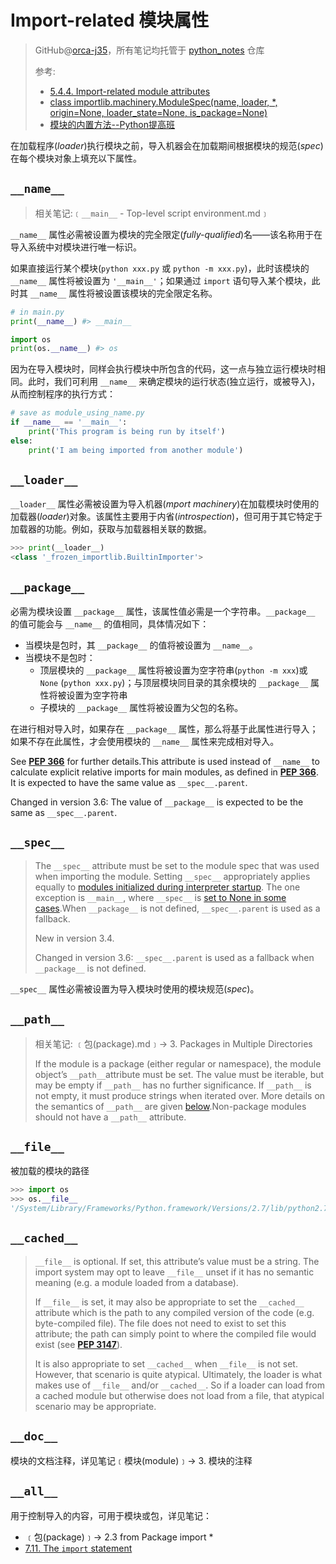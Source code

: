 # Import-related 模块属性
> GitHub@[orca-j35](https://github.com/orca-j35)，所有笔记均托管于 [python_notes](https://github.com/orca-j35/python_notes) 仓库
>
> 参考:
>
> - [5.4.4. Import-related module attributes](https://docs.python.org/3.7/reference/import.html?highlight=__package__#import-related-module-attributes)
> - [class importlib.machinery.ModuleSpec(name, loader, *, origin=None, loader_state=None, is_package=None)](https://docs.python.org/3.7/library/importlib.html#importlib.machinery.ModuleSpec)
> - [模块的内置方法--Python提高班](https://segmentfault.com/a/1190000000494023)
>

在加载程序(*loader*)执行模块之前，导入机器会在加载期间根据模块的规范(*spec*)在每个模块对象上填充以下属性。

## `__name__`

> 相关笔记:﹝`__main__` - Top-level script environment.md﹞

`__name__` 属性必需被设置为模块的完全限定(*fully-qualified*)名——该名称用于在导入系统中对模块进行唯一标识。

如果直接运行某个模块(`python xxx.py` 或 `python -m xxx.py`)，此时该模块的 `__name__` 属性将被设置为 `'__main__'`；如果通过 `import` 语句导入某个模块，此时其 `__name__` 属性将被设置该模块的完全限定名称。

```python
# in main.py
print(__name__) #> __main__

import os
print(os.__name__) #> os
```

因为在导入模块时，同样会执行模块中所包含的代码，这一点与独立运行模块时相同。此时，我们可利用 `__name__` 来确定模块的运行状态(独立运行，或被导入)，从而控制程序的执行方式：

```python
# save as module_using_name.py
if __name__ == '__main__':
    print('This program is being run by itself')
else:
    print('I am being imported from another module')
```

## `__loader__`

`__loader__` 属性必需被设置为导入机器(*mport* *machinery*)在加载模块时使用的加载器(*loader*)对象。该属性主要用于内省(*introspection*)，但可用于其它特定于加载器的功能。例如，获取与加载器相关联的数据。

```python
>>> print(__loader__)
<class '_frozen_importlib.BuiltinImporter'>
```

## `__package__`

必需为模块设置 `__package__` 属性，该属性值必需是一个字符串。`__package__` 的值可能会与 `__name__` 的值相同，具体情况如下：

- 当模块是包时，其 `__package__` 的值将被设置为 `__name__`。
- 当模块不是包时：
  - 顶层模块的 `__package__` 属性将被设置为空字符串(`python -m xxx`)或 `None` (`python xxx.py`)；与顶层模块同目录的其余模块的 `__package__` 属性将被设置为空字符串
  - 子模块的 `__package__` 属性将被设置为父包的名称。

在进行相对导入时，如果存在 `__package__` 属性，那么将基于此属性进行导入；如果不存在此属性，才会使用模块的 `__name__` 属性来完成相对导入。

See [**PEP 366**](https://www.python.org/dev/peps/pep-0366) for further details.This attribute is used instead of `__name__` to calculate explicit relative imports for main modules, as defined in [**PEP 366**](https://www.python.org/dev/peps/pep-0366). It is expected to have the same value as `__spec__.parent`.

Changed in version 3.6: The value of `__package__` is expected to be the same as `__spec__.parent`.

## `__spec__`

> The `__spec__` attribute must be set to the module spec that was used when importing the module. Setting `__spec__` appropriately applies equally to [modules initialized during interpreter startup](https://docs.python.org/3.7/reference/toplevel_components.html#programs). The one exception is `__main__`, where `__spec__` is [set to None in some cases](https://docs.python.org/3.7/reference/import.html?highlight=__package__#main-spec).When `__package__` is not defined, `__spec__.parent` is used as a fallback.
>
> New in version 3.4.
>
> Changed in version 3.6: `__spec__.parent` is used as a fallback when `__package__` is not defined.

`__spec__` 属性必需被设置为导入模块时使用的模块规范(*spec*)。

## `__path__`

> 相关笔记: ﹝包(package).md﹞-> 3. Packages in Multiple Directories
>
> If the module is a package (either regular or namespace), the module object’s `__path__`attribute must be set. The value must be iterable, but may be empty if `__path__` has no further significance. If `__path__` is not empty, it must produce strings when iterated over. More details on the semantics of `__path__` are given [below](https://docs.python.org/3.7/reference/import.html?highlight=__package__#package-path-rules).Non-package modules should not have a `__path__` attribute.

## `__file__`

被加载的模块的路径

```python
>>> import os
>>> os.__file__
'/System/Library/Frameworks/Python.framework/Versions/2.7/lib/python2.7/os.pyc'
```

## `__cached__`

> `__file__` is optional. If set, this attribute’s value must be a string. The import system may opt to leave `__file__` unset if it has no semantic meaning (e.g. a module loaded from a database).
>
> If `__file__` is set, it may also be appropriate to set the `__cached__` attribute which is the path to any compiled version of the code (e.g. byte-compiled file). The file does not need to exist to set this attribute; the path can simply point to where the compiled file would exist (see [**PEP 3147**](https://www.python.org/dev/peps/pep-3147)).
>
> It is also appropriate to set `__cached__` when `__file__` is not set. However, that scenario is quite atypical. Ultimately, the loader is what makes use of `__file__` and/or `__cached__`. So if a loader can load from a cached module but otherwise does not load from a file, that atypical scenario may be appropriate.

## `__doc__`

模块的文档注释，详见笔记﹝模块(module)﹞-> 3. 模块的注释

## `__all__`

用于控制导入的内容，可用于模块或包，详见笔记：

- ﹝包(package)﹞-> 2.3 from Package import *
- [7.11. The `import` statement](https://docs.python.org/3/reference/simple_stmts.html?highlight=__all__#the-import-statement)

